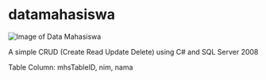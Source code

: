 # datamahasiswa

![Image of Data Mahasiswa](https://i.imgur.com/MZOrqUT.jpg)

A simple CRUD (Create Read Update Delete) using C# and SQL Server 2008

Table Column: mhsTableID, nim, nama
